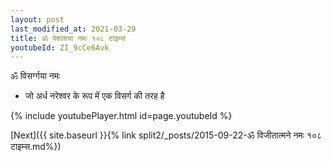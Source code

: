 ```yaml
---
layout: post
last_modified_at: 2021-03-29
title: ॐ पेशलाया नमः १०८ टाइम्स
youtubeId: ZI_9cCe6Avk
---
```

 
 
 ॐ विसर्ग्गया नमः  
 
 -  जो अर्ध नरेश्वर के रूप में एक विसर्ग की तरह है 
 
  
 
  
 
 
 
 
 
 


{% include youtubePlayer.html id=page.youtubeId %}
 
[Next]({{ site.baseurl }}{% link  split2/_posts/2015-09-22-ॐ विजीतात्मने नमः १०८ टाइम्स.md%})
 

